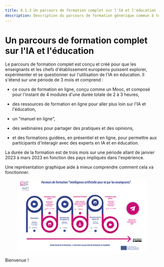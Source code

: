 ```yaml
---
title: 0.1.3 Un parcours de formation complet sur l'IA et l'éducation
description: Description du parcours de formation générique commun à tous les partenaires.
---
```

# Un parcours de formation complet sur l'IA et l'éducation

Le parcours de formation complet est conçu et créé pour que les enseignants et les chefs d'établissement européens puissent explorer, expérimenter et se questionner sur l'utilisation de l'IA en éducation. Il s'étend sur une période de 3 mois et comprend :

- ce cours de formation en ligne, conçu comme un Mooc, et composé pour l'instant de 4 modules d'une durée totale de 2 à 3 heures,

- des ressources de formation en ligne pour aller plus loin sur l'IA et l'éducation,

- un "manuel en ligne",

- des webinaires pour partager des pratiques et des opinions,

- et des formations guidées, en présentiel et en ligne, pour permettre aux participants d'interagir avec des experts en IA et en éducation.

La durée de la formation est de trois mois sur une période allant de janvier 2023 à mars 2023 en fonction des pays impliqués dans l'expérience.

Une représentation graphique aide à mieux comprendre comment cela va fonctionner.

<figure>
  <img src="Images/AI4T-Training-pathway-fr.png" alt="AI4T total project duration"/>
</figure>

Bienvenue !
